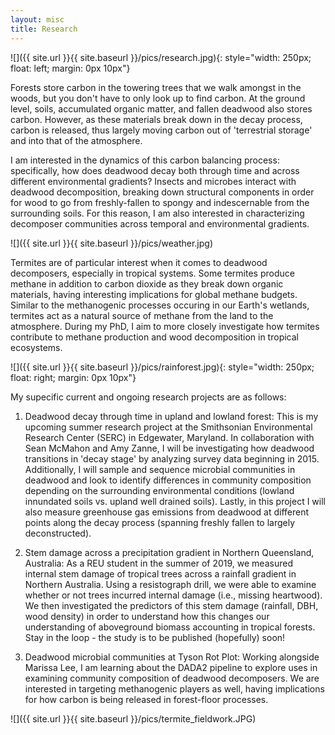 ```yaml
---
layout: misc
title: Research
---
```

![]({{ site.url }}{{ site.baseurl }}/pics/research.jpg){: style="width: 250px; float: left; margin: 0px 10px"}

Forests store carbon in the towering trees that we walk amongst in the woods, but you don't have to only look up to find carbon. At the ground level, soils, accumulated organic matter, and fallen deadwood also stores carbon. However, as these materials break down in the decay process, carbon is released, thus largely moving carbon out of 'terrestrial storage' and into that of the atmosphere. 

I am interested in the dynamics of this carbon balancing process: specifically, how does deadwood decay both through time and across different environmental gradients? Insects and microbes interact with deadwood decomposition, breaking down structural components in order for wood to go from freshly-fallen to spongy and indescernable from the surrounding soils. For this reason, I am also interested in characterizing decomposer communities across temporal and environmental gradients. 

![]({{ site.url }}{{ site.baseurl }}/pics/weather.jpg)

Termites are of particular interest when it comes to deadwood decomposers, especially in tropical systems. Some termites produce methane in addition to carbon dioxide as they break down organic materials, having interesting implications for global methane budgets. Similar to the methanogenic processes occuring in our Earth's wetlands, termites act as a natural source of methane from the land to the atmosphere. During my PhD, I aim to more closely investigate how termites contribute to methane production and wood decomposition in tropical ecosystems. 

![]({{ site.url }}{{ site.baseurl }}/pics/rainforest.jpg){: style="width: 250px; float: right; margin: 0px 10px"}

My supecific current and ongoing research projects are as follows:
1. Deadwood decay through time in upland and lowland forest: This is my upcoming summer research project at the Smithsonian Environmental Research Center (SERC) in Edgewater, Maryland. In collaboration with Sean McMahon and Amy Zanne, I will be investigating how deadwood transitions in 'decay stage' by analyzing survey data beginning in 2015. Additionally, I will sample and sequence microbial communities in deadwood and look to identify differences in community composition depending on the surrounding environmental conditions (lowland innundated soils vs. upland well drained soils). Lastly, in this project I will also measure greenhouse gas emissions from deadwood at different points along the decay process (spanning freshly fallen to largely deconstructed). 

2. Stem damage across a precipitation gradient in Northern Queensland, Australia: As a REU student in the summer of 2019, we measured internal stem damage of tropical trees across a rainfall gradient in Northern Australia. Using a resistograph drill, we were able to examine whether or not trees incurred internal damage (i.e., missing heartwood). We then investigated the predictors of this stem damage (rainfall, DBH, wood density) in order to understand how this changes our understanding of aboveground biomass accounting in tropical forests. Stay in the loop - the study is to be published (hopefully) soon!

3. Deadwood microbial communities at Tyson Rot Plot: Working alongside Marissa Lee, I am learning about the DADA2 pipeline to explore uses in examining community composition of deadwood decomposers. We are interested in targeting methanogenic players as well, having implications for how carbon is being released in forest-floor processes. 

![]({{ site.url }}{{ site.baseurl }}/pics/termite_fieldwork.JPG)
